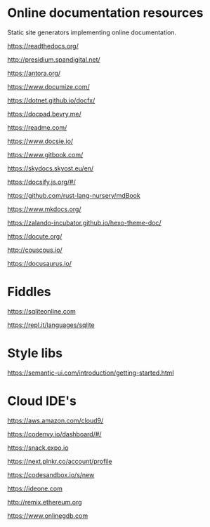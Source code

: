 Online documentation resources
==============================

Static site generators implementing online documentation.

https://readthedocs.org/

http://presidium.spandigital.net/

https://antora.org/

https://www.documize.com/

https://dotnet.github.io/docfx/

https://docpad.bevry.me/

https://readme.com/

https://www.docsie.io/

https://www.gitbook.com/

https://skydocs.skyost.eu/en/

https://docsify.js.org/#/

https://github.com/rust-lang-nursery/mdBook

https://www.mkdocs.org/

https://zalando-incubator.github.io/hexo-theme-doc/

https://docute.org/

http://couscous.io/

https://docusaurus.io/

# Fiddles

https://sqliteonline.com

https://repl.it/languages/sqlite


# Style libs

https://semantic-ui.com/introduction/getting-started.html

# Cloud IDE's

https://aws.amazon.com/cloud9/

https://codenvy.io/dashboard/#/

https://snack.expo.io

https://next.plnkr.co/account/profile

https://codesandbox.io/s/new

https://ideone.com

http://remix.ethereum.org

https://www.onlinegdb.com